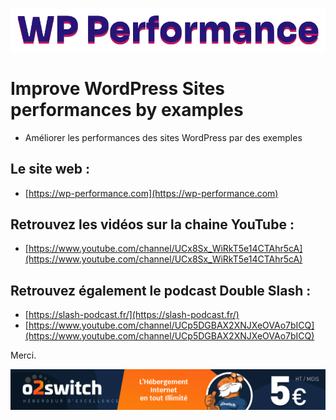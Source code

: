 ![](./logo.svg)

# Improve WordPress Sites performances by examples

- Améliorer les performances des sites WordPress par des exemples

## Le site web :
- [https://wp-performance.com](https://wp-performance.com)

## Retrouvez les vidéos sur la chaine YouTube :
- [https://www.youtube.com/channel/UCx8Sx_WiRkT5e14CTAhr5cA](https://www.youtube.com/channel/UCx8Sx_WiRkT5e14CTAhr5cA)

## Retrouvez également le podcast Double Slash :
- [https://slash-podcast.fr/](https://slash-podcast.fr/)
- [https://www.youtube.com/channel/UCp5DGBAX2XNJXeOVAo7bICQ](https://www.youtube.com/channel/UCp5DGBAX2XNJXeOVAo7bICQ)

Merci.

<a rel="sponsored" href="https://www.awin1.com/cread.php?s=2240832&v=13324&q=345814&r=967607">
    <img src="/profile/o2switch.png" border="0">
</a>
